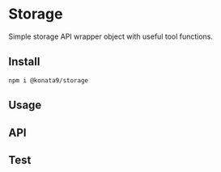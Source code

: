 # Storage
Simple storage API wrapper object with useful tool functions.

## Install
```shell
npm i @konata9/storage
```

## Usage

## API

## Test